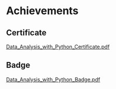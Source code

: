 

# Achievements
## Certificate
[Data_Analysis_with_Python_Certificate.pdf](https://prod-files-secure.s3.us-west-2.amazonaws.com/03e82b26-cccb-4906-bb56-adabcbdc0655/1aa3a050-2338-4a85-85d5-899bad17a31c/Data_Analysis_with_Python_Certificate.pdf?X-Amz-Algorithm=AWS4-HMAC-SHA256&X-Amz-Content-Sha256=UNSIGNED-PAYLOAD&X-Amz-Credential=ASIAZI2LB46673KVPE5W%2F20250131%2Fus-west-2%2Fs3%2Faws4_request&X-Amz-Date=20250131T051437Z&X-Amz-Expires=3600&X-Amz-Security-Token=IQoJb3JpZ2luX2VjEKr%2F%2F%2F%2F%2F%2F%2F%2F%2F%2FwEaCXVzLXdlc3QtMiJGMEQCIA4FyNBtc8%2F7lq%2FdzeY6P1hlG2jmMgTq8xqutcJrEDUoAiBwEcqxeWsAnNmJCjUodDEgrw2QlbZx9fXlt7b1fdkCLSqIBAiz%2F%2F%2F%2F%2F%2F%2F%2F%2F%2F8BEAAaDDYzNzQyMzE4MzgwNSIMBqVT0KZrlHVZFLdUKtwD2nkw1M%2FabKN6uRoi%2FsFIj4Gy19uIesnPxyJfuQoIXvP3f00KhshC0J6Z%2BD7AW2PsUM%2BqngPfgXh6U3yrOdnKrAjUHUiLjc1D7PUrl8Pz6uicGPhmiBki2tRnwR5Z6dWKbW2quGYW%2F3lXGmU8KQgho3IJwH1goMbcQPinWwf15vegeykaRKCLFTCMFsxGq3oOa%2BkOi4iGs%2FD7NJUODt%2FMwkJVYP5Qw9jjHgTOih6FUViSqhw%2BkDetDgb6FKqJ3%2BXi6mGCRVsu8l84matesNB%2FXdLQFv3zDYlbNq%2FzLhBOq5MacjimXkTCQ9%2BHIIYEta3SIqCectcdxohtSxufsmZtJHljkk6W2JIGKmI6BxrzNHZVYClL%2FvP%2B2nN7bhrjrOdZuCnaDZE9Od5KZFg31vP%2BEQ59rROklNKOiRlQnFwVZhoy6rxwBp%2F8JAjOUDRzXnlvhTeieRDKN3WbvHWiDWRW%2FpPNDQeqnP0D0IdAbTd2Zwdaq3lgsWsEhXIbDRjVhFnfHko3FJydwmRZIFA%2B2NHE5FHG%2F2qrQ%2BiwYyXq927qMW9XQdNDsXOOFPu9iiNS5kwvel6lbcJ%2Ffd6nn%2BIkJSzq3ngkBWSt3xFseRjuBkR3sawcSnfb01Hu2HrDhc0wvdDwvAY6pgEhgEiwJWW1VdrYE0WzmjygjWW0ED4%2FKuPaVwFkOdwMR2CxPJq2%2BnYb4851Zltp8ZSHZgGT2xzZ84nciTfx7HUZVt3tiSvFKKngPiZXdv8JO6IlP5nFJg76i1lBEePZHr%2FHP0%2B9frq8Um23uTNzf31k2PcZD%2B585n7FIf6NOd9BdQXtjj2AyOruNZtJzHU%2FfzT5QVLOb%2BV%2FJPJ9NdTEb5U7GgEBX%2FmF&X-Amz-Signature=7a7ea136a5618db58c283760a651aca265cee496daea4a6bad6fb21da0921d63&X-Amz-SignedHeaders=host&x-id=GetObject)
## Badge
[Data_Analysis_with_Python_Badge.pdf](https://prod-files-secure.s3.us-west-2.amazonaws.com/03e82b26-cccb-4906-bb56-adabcbdc0655/4fa9bcf8-b584-40dd-8775-c0bfadf6a6f0/Data_Analysis_with_Python_Badge.pdf?X-Amz-Algorithm=AWS4-HMAC-SHA256&X-Amz-Content-Sha256=UNSIGNED-PAYLOAD&X-Amz-Credential=ASIAZI2LB46673KVPE5W%2F20250131%2Fus-west-2%2Fs3%2Faws4_request&X-Amz-Date=20250131T051437Z&X-Amz-Expires=3600&X-Amz-Security-Token=IQoJb3JpZ2luX2VjEKr%2F%2F%2F%2F%2F%2F%2F%2F%2F%2FwEaCXVzLXdlc3QtMiJGMEQCIA4FyNBtc8%2F7lq%2FdzeY6P1hlG2jmMgTq8xqutcJrEDUoAiBwEcqxeWsAnNmJCjUodDEgrw2QlbZx9fXlt7b1fdkCLSqIBAiz%2F%2F%2F%2F%2F%2F%2F%2F%2F%2F8BEAAaDDYzNzQyMzE4MzgwNSIMBqVT0KZrlHVZFLdUKtwD2nkw1M%2FabKN6uRoi%2FsFIj4Gy19uIesnPxyJfuQoIXvP3f00KhshC0J6Z%2BD7AW2PsUM%2BqngPfgXh6U3yrOdnKrAjUHUiLjc1D7PUrl8Pz6uicGPhmiBki2tRnwR5Z6dWKbW2quGYW%2F3lXGmU8KQgho3IJwH1goMbcQPinWwf15vegeykaRKCLFTCMFsxGq3oOa%2BkOi4iGs%2FD7NJUODt%2FMwkJVYP5Qw9jjHgTOih6FUViSqhw%2BkDetDgb6FKqJ3%2BXi6mGCRVsu8l84matesNB%2FXdLQFv3zDYlbNq%2FzLhBOq5MacjimXkTCQ9%2BHIIYEta3SIqCectcdxohtSxufsmZtJHljkk6W2JIGKmI6BxrzNHZVYClL%2FvP%2B2nN7bhrjrOdZuCnaDZE9Od5KZFg31vP%2BEQ59rROklNKOiRlQnFwVZhoy6rxwBp%2F8JAjOUDRzXnlvhTeieRDKN3WbvHWiDWRW%2FpPNDQeqnP0D0IdAbTd2Zwdaq3lgsWsEhXIbDRjVhFnfHko3FJydwmRZIFA%2B2NHE5FHG%2F2qrQ%2BiwYyXq927qMW9XQdNDsXOOFPu9iiNS5kwvel6lbcJ%2Ffd6nn%2BIkJSzq3ngkBWSt3xFseRjuBkR3sawcSnfb01Hu2HrDhc0wvdDwvAY6pgEhgEiwJWW1VdrYE0WzmjygjWW0ED4%2FKuPaVwFkOdwMR2CxPJq2%2BnYb4851Zltp8ZSHZgGT2xzZ84nciTfx7HUZVt3tiSvFKKngPiZXdv8JO6IlP5nFJg76i1lBEePZHr%2FHP0%2B9frq8Um23uTNzf31k2PcZD%2B585n7FIf6NOd9BdQXtjj2AyOruNZtJzHU%2FfzT5QVLOb%2BV%2FJPJ9NdTEb5U7GgEBX%2FmF&X-Amz-Signature=832398b186bd528886eb8d88824994f88102161575e59720e864fa1f98e03ccf&X-Amz-SignedHeaders=host&x-id=GetObject)
